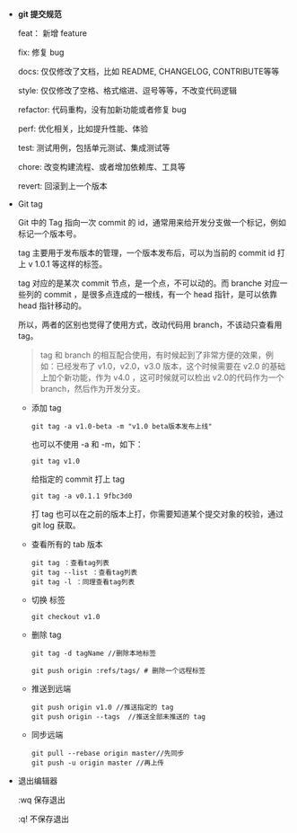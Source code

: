- **git 提交规范**

  feat： 新增 feature

  fix: 修复 bug

  docs: 仅仅修改了文档，比如 README, CHANGELOG, CONTRIBUTE等等

  style: 仅仅修改了空格、格式缩进、逗号等等，不改变代码逻辑

  refactor: 代码重构，没有加新功能或者修复 bug

  perf: 优化相关，比如提升性能、体验

  test: 测试用例，包括单元测试、集成测试等

  chore: 改变构建流程、或者增加依赖库、工具等

  revert: 回滚到上一个版本

- Git tag

  Git 中的 Tag 指向一次 commit 的 id，通常用来给开发分支做一个标记，例如标记一个版本号。

  tag 主要用于发布版本的管理，一个版本发布后，可以为当前的 commit id 打上 v 1.0.1 等这样的标签。

  tag 对应的是某次 commit 节点，是一个点，不可以动的。而 branche 对应一些列的 commit ，是很多点连成的一根线，有一个 head 指针，是可以依靠 head 指针移动的。

  所以，两者的区别也觉得了使用方式，改动代码用 branch，不该动只查看用 tag。

  > tag 和 branch 的相互配合使用，有时候起到了非常方便的效果，例如：已经发布了 v1.0，v2.0，v3.0 版本，这个时候需要在 v2.0 的基础上加个新功能，作为 v4.0 ，这可时候就可以检出 v2.0的代码作为一个 branch，然后作为开发分支。

  

  - 添加 tag

    ```text
    git tag -a v1.0-beta -m "v1.0 beta版本发布上线"
    ```

    也可以不使用 -a 和 -m，如下：

     

    ```
    git tag v1.0
    ```

    给指定的 commit 打上 tag

    ```
    git tag -a v0.1.1 9fbc3d0
    ```

    打 tag 也可以在之前的版本上打，你需要知道某个提交对象的校验，通过 git log 获取。

  - 查看所有的 tab 版本

    ```
    git tag ：查看tag列表
    git tag --list ：查看tag列表
    git tag -l ：同理查看tag列表
    ```

  - 切换 标签

    ```
    git checkout v1.0
    ```

  - 删除 tag

    ```
    git tag -d tagName //删除本地标签
    ```

    ```
    git push origin :refs/tags/ # 删除一个远程标签
    ```

  - 推送到远端

    ```
    git push origin v1.0 //推送指定的 tag
    git push origin --tags  //推送全部未推送的 tag
    ```

  - 同步远端

    ```
    git pull --rebase origin master//先同步
    git push -u origin master //再上传
    ```

    

  

  

- 退出编辑器

  :wq 保存退出

  :q! 不保存退出
